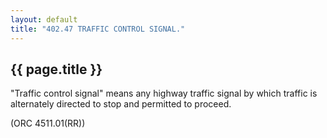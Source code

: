 ```yaml
---
layout: default 
title: "402.47 TRAFFIC CONTROL SIGNAL."
---
```


{{ page.title }}
----------------

"Traffic control signal" means any highway traffic signal by which
traffic is alternately directed to stop and permitted to proceed.

(ORC 4511.01(RR))
